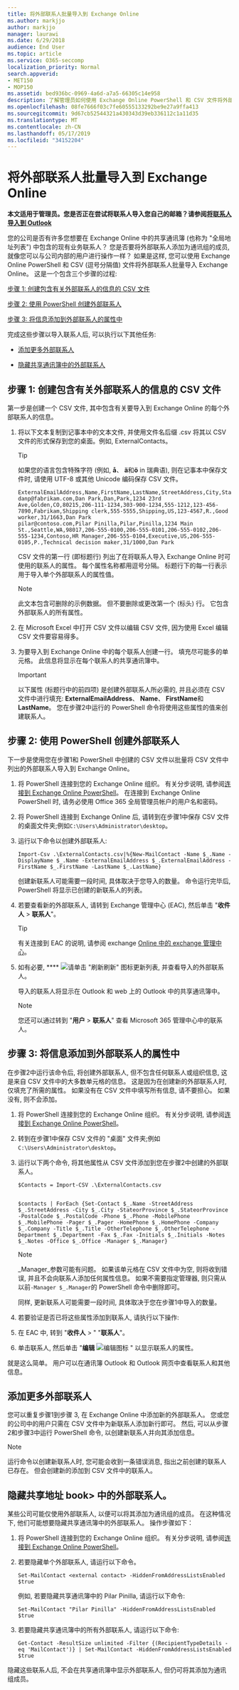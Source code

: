 ```yaml
---
title: 将外部联系人批量导入到 Exchange Online
ms.author: markjjo
author: markjjo
manager: laurawi
ms.date: 6/29/2018
audience: End User
ms.topic: article
ms.service: O365-seccomp
localization_priority: Normal
search.appverid:
- MET150
- MOP150
ms.assetid: bed936bc-0969-4a6d-a7a5-66305c14e958
description: 了解管理员如何使用 Exchange Online PowerShell 和 CSV 文件将外部联系人批量导入到全局地址列表。
ms.openlocfilehash: 08fe7666f03c7fe60555133292be9e27a9ffa413
ms.sourcegitcommit: 9d67cb52544321a430343d39eb336112c1a11d35
ms.translationtype: MT
ms.contentlocale: zh-CN
ms.lasthandoff: 05/17/2019
ms.locfileid: "34152204"
---
```

# <a name="bulk-import-external-contacts-to-exchange-online"></a>将外部联系人批量导入到 Exchange Online

**本文适用于管理员。您是否正在尝试将联系人导入您自己的邮箱？请参阅[将联系人导入到 Outlook](https://support.office.com/article/bb796340-b58a-46c1-90c7-b549b8f3c5f8)**
   
您的公司是否有许多您想要在 Exchange Online 中的共享通讯簿 (也称为 "全局地址列表") 中包含的现有业务联系人？ 您是否要将外部联系人添加为通讯组的成员, 就像您可以与公司内部的用户进行操作一样？ 如果是这样, 您可以使用 Exchange Online PowerShell 和 CSV (逗号分隔值) 文件将外部联系人批量导入 Exchange Online。 这是一个包含三个步骤的过程:
  
[步骤 1: 创建包含有关外部联系人的信息的 CSV 文件](#step-1-create-a-csv-file-that-contains-information-about-the-external-contacts)

[步骤 2: 使用 PowerShell 创建外部联系人](#step-2-create-the-external-contacts-with-powershell) 

[步骤 3: 将信息添加到外部联系人的属性中](#step-3-add-information-to-the-properties-of-the-external-contacts)

完成这些步骤以导入联系人后, 可以执行以下其他任务:
  
- [添加更多外部联系人](#add-more-external-contacts)
  
- [隐藏共享通讯簿中的外部联系人](#hide-external-contacts-from-the-shared-address-book)
  
## <a name="step-1-create-a-csv-file-that-contains-information-about-the-external-contacts"></a>步骤 1: 创建包含有关外部联系人的信息的 CSV 文件

第一步是创建一个 CSV 文件, 其中包含有关要导入到 Exchange Online 的每个外部联系人的信息。 
  
1. 将以下文本复制到记事本中的文本文件, 并使用文件名后缀 .csv 将其以 CSV 文件的形式保存到您的桌面。例如, ExternalContacts。
    
    > [!TIP]
    > 如果您的语言包含特殊字符 (例如, **å**、 **ä**和**ö** in 瑞典语), 则在记事本中保存文件时, 请使用 UTF-8 或其他 Unicode 编码保存 CSV 文件。 
  
    ```
    ExternalEmailAddress,Name,FirstName,LastName,StreetAddress,City,StateorProvince,PostalCode,Phone,MobilePhone,Pager,HomePhone,Company,Title,OtherTelephone,Department,CountryOrRegion,Fax,Initials,Notes,Office,Manager
    danp@fabrikam.com,Dan Park,Dan,Park,1234 23rd Ave,Golden,CO,80215,206-111-1234,303-900-1234,555-1212,123-456-7890,Fabrikam,Shipping clerk,555-5555,Shipping,US,123-4567,R.,Good worker,31/1663,Dan Park
    pilar@contoso.com,Pilar Pinilla,Pilar,Pinilla,1234 Main St.,Seattle,WA,98017,206-555-0100,206-555-0101,206-555-0102,206-555-1234,Contoso,HR Manager,206-555-0104,Executive,US,206-555-0105,P.,Technical decision maker,31/1000,Dan Park 
    ```

    CSV 文件的第一行 (即标题行) 列出了在将联系人导入 Exchange Online 时可使用的联系人的属性。 每个属性名称都用逗号分隔。 标题行下的每一行表示用于导入单个外部联系人的属性值。 
    
    > [!NOTE]
    > 此文本包含可删除的示例数据。 但不要删除或更改第一个 (标头) 行。 它包含外部联系人的所有属性。 
  
2. 在 Microsoft Excel 中打开 CSV 文件以编辑 CSV 文件, 因为使用 Excel 编辑 CSV 文件要容易得多。
    
3. 为要导入到 Exchange Online 中的每个联系人创建一行。 填充尽可能多的单元格。 此信息将显示在每个联系人的共享通讯簿中。 
    
    > [!IMPORTANT]
    >  以下属性 (标题行中的前四项) 是创建外部联系人所必需的, 并且必须在 CSV 文件中进行填充: **ExternalEmailAddress**、 **Name**、 **FirstName**和**LastName**。 您在步骤2中运行的 PowerShell 命令将使用这些属性的值来创建联系人。 

## <a name="step-2-create-the-external-contacts-with-powershell"></a>步骤 2: 使用 PowerShell 创建外部联系人

下一步是使用您在步骤1和 PowerShell 中创建的 CSV 文件以批量将 CSV 文件中列出的外部联系人导入到 Exchange Online。 
  
1.  将 PowerShell 连接到您的 Exchange Online 组织。 有关分步说明, 请参阅[连接到 Exchange Online PowerShell](https://go.microsoft.com/fwlink/p/?LinkId=396554)。 在连接到 Exchange Online PowerShell 时, 请务必使用 Office 365 全局管理员帐户的用户名和密码。 
    
2. 将 PowerShell 连接到 Exchange Online 后, 请转到在步骤1中保存 CSV 文件的桌面文件夹;例如`C:\Users\Administrator\desktop`。
    
3. 运行以下命令以创建外部联系人:

    ```
    Import-Csv .\ExternalContacts.csv|%{New-MailContact -Name $_.Name -DisplayName $_.Name -ExternalEmailAddress $_.ExternalEmailAddress -FirstName $_.FirstName -LastName $_.LastName}
    ```

    创建新联系人可能需要一段时间, 具体取决于您导入的数量。 命令运行完毕后, PowerShell 将显示已创建的新联系人的列表。 
    
4. 若要查看新的外部联系人, 请转到 Exchange 管理中心 (EAC), 然后单击 "**收件人** \> **联系人**"。 
    
    > [!TIP]
    > 有关连接到 EAC 的说明, 请参阅 exchange [Online 中的 exchange 管理中心](https://go.microsoft.com/fwlink/p/?LinkId=328197)。 
  
5. 如有必要, **** ![请单击 "](media/O365-MDM-Policy-RefreshIcon.gif)刷新刷新" 图标更新列表, 并查看导入的外部联系人。 
    
    导入的联系人将显示在 Outlook 和 web 上的 Outlook 中的共享通讯簿中。
    
    > [!NOTE]
    > 您还可以通过转到 "**用户** \> **联系人**" 查看 Microsoft 365 管理中心中的联系人。 

## <a name="step-3-add-information-to-the-properties-of-the-external-contacts"></a>步骤 3: 将信息添加到外部联系人的属性中

在步骤2中运行该命令后, 将创建外部联系人, 但不包含任何联系人或组织信息, 这是来自 CSV 文件中的大多数单元格的信息。 这是因为在创建新的外部联系人时, 仅填充了所需的属性。 如果没有在 CSV 文件中填写所有信息, 请不要担心。 如果没有, 则不会添加。
  
1.  将 PowerShell 连接到您的 Exchange Online 组织。 有关分步说明, 请参阅[连接到 Exchange Online PowerShell](https://go.microsoft.com/fwlink/p/?LinkId=396554)。
    
2. 转到在步骤1中保存 CSV 文件的 "桌面" 文件夹;例如`C:\Users\Administrator\desktop`。
    
3. 运行以下两个命令, 将其他属性从 CSV 文件添加到您在步骤2中创建的外部联系人。
    
    ```
    $Contacts = Import-CSV .\ExternalContacts.csv
  
    ```

    ```
    $contacts | ForEach {Set-Contact $_.Name -StreetAddress $_.StreetAddress -City $_.City -StateorProvince $_.StateorProvince -PostalCode $_.PostalCode -Phone $_.Phone -MobilePhone $_.MobilePhone -Pager $_.Pager -HomePhone $_.HomePhone -Company $_.Company -Title $_.Title -OtherTelephone $_.OtherTelephone -Department $_.Department -Fax $_.Fax -Initials $_.Initials -Notes  $_.Notes -Office $_.Office -Manager $_.Manager}
    ```

    > [!NOTE]
    > _Manager_参数可能有问题。 如果该单元格在 CSV 文件中为空, 则将收到错误, 并且不会向联系人添加任何属性信息。 如果不需要指定管理器, 则只需从以前` -Manager $_.Manager `的 PowerShell 命令中删除即可。 
  
    同样, 更新联系人可能需要一段时间, 具体取决于您在步骤1中导入的数量。 
    
4. 若要验证是否已将这些属性添加到联系人, 请执行以下操作: 
    
1. 在 EAC 中, 转到 "**收件人** \> " "**联系人**"。
    
2. 单击联系人, 然后单击 "**编辑** ![编辑图标](media/ebd260e4-3556-4fb0-b0bb-cc489773042c.gif) " 以显示联系人的属性。 
    
就是这么简单。 用户可以在通讯簿 Outlook 和 Outlook 网页中查看联系人和其他信息。
  
## <a name="add-more-external-contacts"></a>添加更多外部联系人

您可以重复步骤1到步骤 3, 在 Exchange Online 中添加新的外部联系人。 您或您的公司中的用户只需在 CSV 文件中为新联系人添加新行即可。 然后, 可以从步骤2和步骤3中运行 PowerShell 命令, 以创建新联系人并向其添加信息。
  
> [!NOTE]
> 运行命令以创建新联系人时, 您可能会收到一条错误消息, 指出之前创建的联系人已存在。 但会创建新的添加到 CSV 文件中的联系人。 
  
## <a name="hide-external-contacts-from-the-shared-address-book"></a>隐藏共享地址 book> 中的外部联系人。

某些公司可能仅使用外部联系人, 以便可以将其添加为通讯组的成员。 在这种情况下, 他们可能想要隐藏共享通讯簿中的外部联系人。 操作步骤如下：
  
1.  将 PowerShell 连接到您的 Exchange Online 组织。 有关分步说明, 请参阅[连接到 Exchange Online PowerShell](https://go.microsoft.com/fwlink/p/?LinkId=396554)。
    
2. 若要隐藏单个外部联系人, 请运行以下命令。
    
    ```
    Set-MailContact <external contact> -HiddenFromAddressListsEnabled $true 
    ```
 
    例如, 若要隐藏共享通讯簿中的 Pilar Pinilla, 请运行以下命令:

    ```
    Set-MailContact "Pilar Pinilla" -HiddenFromAddressListsEnabled $true
    ```
   
3. 若要隐藏共享通讯簿中的所有外部联系人, 请运行以下命令:

    ```
    Get-Contact -ResultSize unlimited -Filter {(RecipientTypeDetails -eq 'MailContact')} | Set-MailContact -HiddenFromAddressListsEnabled $true  
    ```

隐藏这些联系人后, 不会在共享通讯簿中显示外部联系人, 但仍可将其添加为通讯组成员。

